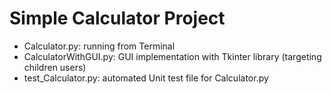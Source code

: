 # Simple Calculator Project
  - Calculator.py: running from Terminal
  - CalculatorWithGUI.py: GUI implementation with Tkinter library (targeting children users)
  - test_Calculator.py: automated Unit test file for Calculator.py
